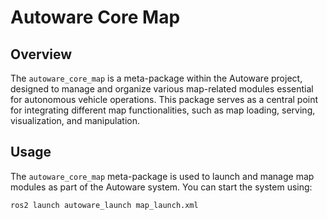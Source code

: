 # Autoware Core Map

## Overview
The `autoware_core_map` is a meta-package within the Autoware project, designed to manage and organize various map-related modules essential for autonomous vehicle operations. This package serves as a central point for integrating different map functionalities, such as map loading, serving, visualization, and manipulation.

## Usage
The `autoware_core_map` meta-package is used to launch and manage map modules as part of the Autoware system. You can start the system using:

```bash
ros2 launch autoware_launch map_launch.xml
```
